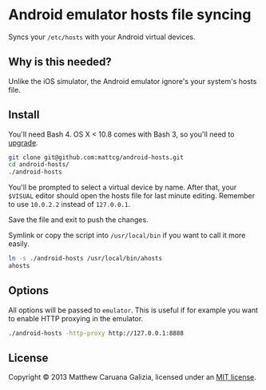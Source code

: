 # Android emulator hosts file syncing #

Syncs your `/etc/hosts` with your Android virtual devices.

## Why is this needed? ##

Unlike the iOS simulator, the Android emulator ignore's your system's hosts file.

## Install ##

You'll need Bash 4. OS X < 10.8 comes with Bash 3, so you'll need to [upgrade](http://apple.stackexchange.com/a/24635/28699).

```bash
git clone git@github.com:mattcg/android-hosts.git
cd android-hosts/
./android-hosts
```

You'll be prompted to select a virtual device by name. After that, your `$VISUAL` editor should open the hosts file for last minute editing. Remember to use `10.0.2.2` instead of `127.0.0.1`.

Save the file and exit to push the changes.

Symlink or copy the script into `/usr/local/bin` if you want to call it more easily.

```bash
ln -s ./android-hosts /usr/local/bin/ahosts
ahosts
```

## Options ##

All options will be passed to `emulator`. This is useful if for example you want to enable HTTP proxying in the emulator.

```bash
./android-hosts -http-proxy http://127.0.0.1:8888
```

## License ##

Copyright © 2013 Matthew Caruana Galizia, licensed under an [MIT license](http://mattcg.mit-license.org/).
